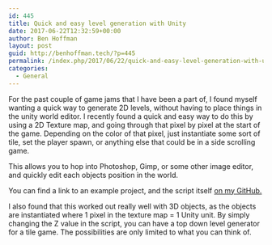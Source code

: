 ```yaml
---
id: 445
title: Quick and easy level generation with Unity
date: 2017-06-22T12:32:59+00:00
author: Ben Hoffman
layout: post
guid: http://benhoffman.tech/?p=445
permalink: /index.php/2017/06/22/quick-and-easy-level-generation-with-unity/
categories:
  - General
---
```

For the past couple of game jams that I have been a part of, I found myself wanting a quick way to generate 2D levels, without having to place things in the unity world editor. I recently found a quick and easy way to do this by using a 2D Texture map, and going through that pixel by pixel at the start of the game. Depending on the color of that pixel, just instantiate some sort of tile, set the player spawn, or anything else that could be in a side scrolling game.

This allows you to hop into Photoshop, Gimp, or some other image editor, and quickly edit each objects position in the world.

You can find a link to an example project, and the script itself <a href="https://github.com/bah8892/LevelGenerator_Unity" target="_blank" rel="noopener">on my GitHub.</a>

I also found that this worked out really well with 3D objects, as the objects are instantiated where 1 pixel in the texture map = 1 Unity unit. By simply changing the Z value in the script, you can have a top down level generator for a tile game. The possibilities are only limited to what you can think of.